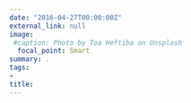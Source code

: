 ```yaml
---
date: "2016-04-27T00:00:00Z"
external_link: null
image:
 #caption: Photo by Toa Heftiba on Unsplash
  focal_point: Smart
summary: .
tags:
- 
title: 
---
```

